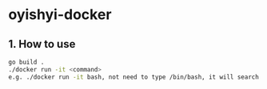 # oyishyi-docker

## 1. How to use

```bash
go build .
./docker run -it <command>
e.g. ./docker run -it bash, not need to type /bin/bash, it will search the command path
```

